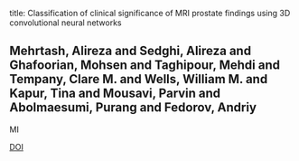 title: Classification of clinical significance of MRI prostate findings using 3D convolutional neural networks

## Mehrtash, Alireza and Sedghi, Alireza and Ghafoorian, Mohsen and Taghipour, Mehdi and Tempany, Clare M. and Wells, William M. and Kapur, Tina and Mousavi, Parvin and Abolmaesumi, Purang and Fedorov, Andriy
MI

<a href="https://doi.org/10.1117/12.2277123">DOI</a>
